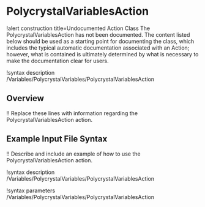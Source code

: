 # PolycrystalVariablesAction

!alert construction title=Undocumented Action Class
The PolycrystalVariablesAction has not been documented. The content listed below should be used as a starting point for
documenting the class, which includes the typical automatic documentation associated with an Action;
however, what is contained is ultimately determined by what is necessary to make the documentation
clear for users.

!syntax description /Variables/PolycrystalVariables/PolycrystalVariablesAction

## Overview

!! Replace these lines with information regarding the PolycrystalVariablesAction action.

## Example Input File Syntax

!! Describe and include an example of how to use the PolycrystalVariablesAction action.

!syntax description /Variables/PolycrystalVariables/PolycrystalVariablesAction

!syntax parameters /Variables/PolycrystalVariables/PolycrystalVariablesAction
